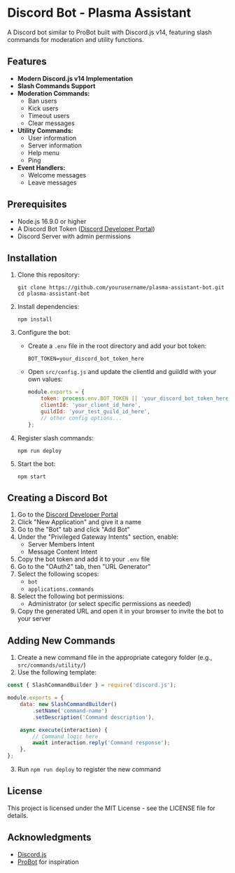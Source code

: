 # Discord Bot - Plasma Assistant

A Discord bot similar to ProBot built with Discord.js v14, featuring slash commands for moderation and utility functions.

## Features

- **Modern Discord.js v14 Implementation**
- **Slash Commands Support**
- **Moderation Commands:**
  - Ban users
  - Kick users
  - Timeout users
  - Clear messages
- **Utility Commands:**
  - User information
  - Server information
  - Help menu
  - Ping
- **Event Handlers:**
  - Welcome messages
  - Leave messages

## Prerequisites

- Node.js 16.9.0 or higher
- A Discord Bot Token ([Discord Developer Portal](https://discord.com/developers/applications))
- Discord Server with admin permissions

## Installation

1. Clone this repository:
   ```
   git clone https://github.com/yourusername/plasma-assistant-bot.git
   cd plasma-assistant-bot
   ```

2. Install dependencies:
   ```
   npm install
   ```

3. Configure the bot:
   - Create a `.env` file in the root directory and add your bot token:
     ```
     BOT_TOKEN=your_discord_bot_token_here
     ```
   - Open `src/config.js` and update the clientId and guildId with your own values:
     ```js
     module.exports = {
         token: process.env.BOT_TOKEN || 'your_discord_bot_token_here',
         clientId: 'your_client_id_here',
         guildId: 'your_test_guild_id_here',
         // other config options...
     };
     ```

4. Register slash commands:
   ```
   npm run deploy
   ```

5. Start the bot:
   ```
   npm start
   ```

## Creating a Discord Bot

1. Go to the [Discord Developer Portal](https://discord.com/developers/applications)
2. Click "New Application" and give it a name
3. Go to the "Bot" tab and click "Add Bot"
4. Under the "Privileged Gateway Intents" section, enable:
   - Server Members Intent
   - Message Content Intent
5. Copy the bot token and add it to your `.env` file
6. Go to the "OAuth2" tab, then "URL Generator"
7. Select the following scopes:
   - `bot`
   - `applications.commands`
8. Select the following bot permissions:
   - Administrator (or select specific permissions as needed)
9. Copy the generated URL and open it in your browser to invite the bot to your server

## Adding New Commands

1. Create a new command file in the appropriate category folder (e.g., `src/commands/utility/`)
2. Use the following template:

```js
const { SlashCommandBuilder } = require('discord.js');

module.exports = {
    data: new SlashCommandBuilder()
        .setName('command-name')
        .setDescription('Command description'),

    async execute(interaction) {
        // Command logic here
        await interaction.reply('Command response');
    },
};
```

3. Run `npm run deploy` to register the new command

## License

This project is licensed under the MIT License - see the LICENSE file for details.

## Acknowledgments

- [Discord.js](https://discord.js.org/)
- [ProBot](https://probot.io/) for inspiration
